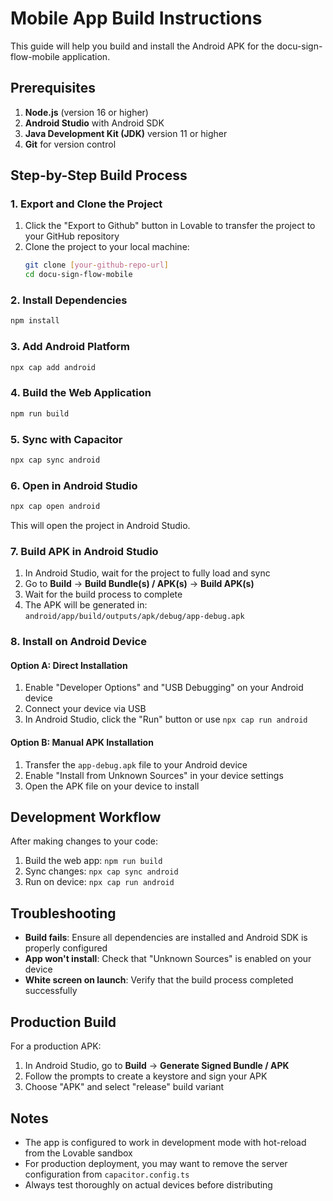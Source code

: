 
# Mobile App Build Instructions

This guide will help you build and install the Android APK for the docu-sign-flow-mobile application.

## Prerequisites

1. **Node.js** (version 16 or higher)
2. **Android Studio** with Android SDK
3. **Java Development Kit (JDK)** version 11 or higher
4. **Git** for version control

## Step-by-Step Build Process

### 1. Export and Clone the Project

1. Click the "Export to Github" button in Lovable to transfer the project to your GitHub repository
2. Clone the project to your local machine:
   ```bash
   git clone [your-github-repo-url]
   cd docu-sign-flow-mobile
   ```

### 2. Install Dependencies

```bash
npm install
```

### 3. Add Android Platform

```bash
npx cap add android
```

### 4. Build the Web Application

```bash
npm run build
```

### 5. Sync with Capacitor

```bash
npx cap sync android
```

### 6. Open in Android Studio

```bash
npx cap open android
```

This will open the project in Android Studio.

### 7. Build APK in Android Studio

1. In Android Studio, wait for the project to fully load and sync
2. Go to **Build** → **Build Bundle(s) / APK(s)** → **Build APK(s)**
3. Wait for the build process to complete
4. The APK will be generated in: `android/app/build/outputs/apk/debug/app-debug.apk`

### 8. Install on Android Device

#### Option A: Direct Installation
1. Enable "Developer Options" and "USB Debugging" on your Android device
2. Connect your device via USB
3. In Android Studio, click the "Run" button or use `npx cap run android`

#### Option B: Manual APK Installation
1. Transfer the `app-debug.apk` file to your Android device
2. Enable "Install from Unknown Sources" in your device settings
3. Open the APK file on your device to install

## Development Workflow

After making changes to your code:

1. Build the web app: `npm run build`
2. Sync changes: `npx cap sync android`
3. Run on device: `npx cap run android`

## Troubleshooting

- **Build fails**: Ensure all dependencies are installed and Android SDK is properly configured
- **App won't install**: Check that "Unknown Sources" is enabled on your device
- **White screen on launch**: Verify that the build process completed successfully

## Production Build

For a production APK:

1. In Android Studio, go to **Build** → **Generate Signed Bundle / APK**
2. Follow the prompts to create a keystore and sign your APK
3. Choose "APK" and select "release" build variant

## Notes

- The app is configured to work in development mode with hot-reload from the Lovable sandbox
- For production deployment, you may want to remove the server configuration from `capacitor.config.ts`
- Always test thoroughly on actual devices before distributing
